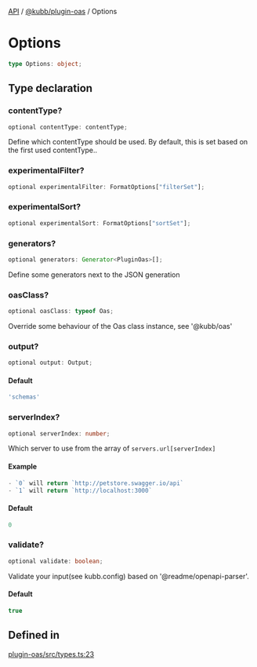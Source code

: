 [API](../../../packages.md) / [@kubb/plugin-oas](../index.md) / Options

# Options

```ts
type Options: object;
```

## Type declaration

### contentType?

```ts
optional contentType: contentType;
```

Define which contentType should be used.
By default, this is set based on the first used contentType..

### experimentalFilter?

```ts
optional experimentalFilter: FormatOptions["filterSet"];
```

### experimentalSort?

```ts
optional experimentalSort: FormatOptions["sortSet"];
```

### generators?

```ts
optional generators: Generator<PluginOas>[];
```

Define some generators next to the JSON generation

### oasClass?

```ts
optional oasClass: typeof Oas;
```

Override some behaviour of the Oas class instance, see '@kubb/oas'

### output?

```ts
optional output: Output;
```

#### Default

```ts
'schemas'
```

### serverIndex?

```ts
optional serverIndex: number;
```

Which server to use from the array of `servers.url[serverIndex]`

#### Example

```ts
- `0` will return `http://petstore.swagger.io/api`
- `1` will return `http://localhost:3000`
```

#### Default

```ts
0
```

### validate?

```ts
optional validate: boolean;
```

Validate your input(see kubb.config) based on '@readme/openapi-parser'.

#### Default

```ts
true
```

## Defined in

[plugin-oas/src/types.ts:23](https://github.com/kubb-project/kubb/blob/41d5fcbd23d143293d72542efcb650e62fa3a210/packages/plugin-oas/src/types.ts#L23)
